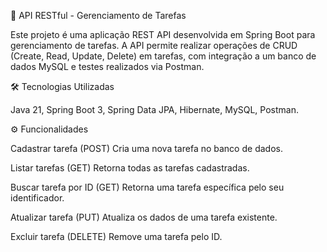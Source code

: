 📌 API RESTful - Gerenciamento de Tarefas

Este projeto é uma aplicação REST API desenvolvida em Spring Boot para gerenciamento de tarefas.
A API permite realizar operações de CRUD (Create, Read, Update, Delete) em tarefas, com integração a um banco de dados MySQL e testes realizados via Postman.

🛠️ Tecnologias Utilizadas

Java 21,
Spring Boot 3,
Spring Data JPA,
Hibernate,
MySQL,
Postman.

⚙️ Funcionalidades

Cadastrar tarefa (POST)
Cria uma nova tarefa no banco de dados.

Listar tarefas (GET)
Retorna todas as tarefas cadastradas.

Buscar tarefa por ID (GET)
Retorna uma tarefa específica pelo seu identificador.

Atualizar tarefa (PUT)
Atualiza os dados de uma tarefa existente.

Excluir tarefa (DELETE)
Remove uma tarefa pelo ID.
